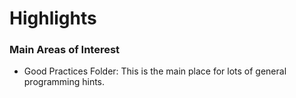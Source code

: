# Highlights

### Main Areas of Interest
  - Good Practices Folder: This is the main place for lots of general programming hints.
